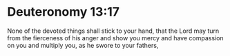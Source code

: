 # Deuteronomy 13:17

None of the devoted things shall stick to your hand, that the Lord may turn from the fierceness of his anger and show you mercy and have compassion on you and multiply you, as he swore to your fathers,
